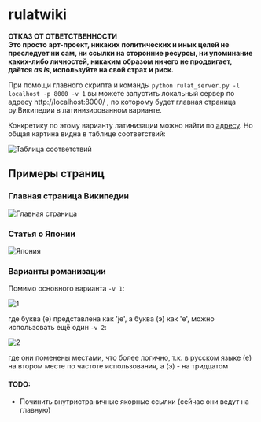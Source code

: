 # rulatwiki

**ОТКАЗ ОТ ОТВЕТСТВЕННОСТИ**    
**Это просто арт-проект, никаких политических и иных целей не преследует ни сам, ни ссылки на сторонние ресурсы, ни упоминание каких-либо личностей, никаким образом ничего не продвигает, даётся _as is_, используйте на свой страх и риск.**   

При помощи главного скрипта и команды ```python rulat_server.py -l localhost -p 8000 -v 1``` вы можете запустить локальный сервер по адресу http://localhost:8000/ , по которому будет главная страница ру.Википедии в латинизированном варианте.   

Конкретику по этому варианту латинизации можно найти по [адресу](https://web.archive.org/web/20191211222233/https://kungurov.livejournal.com/251816.html). Но общая картина видна в таблице соответствий:

![Таблица соответствий](https://i.imgur.com/koTiTeB.png)
    
## Примеры страниц
### Главная страница Википедии
![Главная страница](https://i.imgur.com/X5vKKfO.png)        

### Статья о Японии    
![Япония](https://i.imgur.com/39d1VVg.png)

### Варианты романизации

Помимо основного варианта ```-v 1```:

![1](https://i.imgur.com/UiQRO0W.png)

где буква (е) представлена как 'je', а буква (э) как 'e', можно использовать ещё один ```-v 2```:

![2](https://i.imgur.com/edYx6u3.png)

где они поменены местами, что более логично, т.к. в русском языке (е) на втором месте по частоте использования, а (э) - на тридцатом
       
       
       
#### TODO:

* Починить внутристраничные якорные ссылки (сейчас они ведут на главную)


